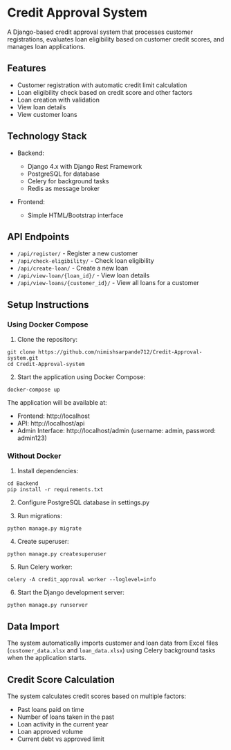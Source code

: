 # Credit Approval System

A Django-based credit approval system that processes customer registrations, evaluates loan eligibility based on customer credit scores, and manages loan applications.

## Features

- Customer registration with automatic credit limit calculation
- Loan eligibility check based on credit score and other factors
- Loan creation with validation
- View loan details
- View customer loans

## Technology Stack

- Backend:
  - Django 4.x with Django Rest Framework
  - PostgreSQL for database
  - Celery for background tasks
  - Redis as message broker
  
- Frontend:
  - Simple HTML/Bootstrap interface

## API Endpoints

- `/api/register/` - Register a new customer
- `/api/check-eligibility/` - Check loan eligibility
- `/api/create-loan/` - Create a new loan
- `/api/view-loan/{loan_id}/` - View loan details
- `/api/view-loans/{customer_id}/` - View all loans for a customer

## Setup Instructions

### Using Docker Compose

1. Clone the repository:
```
git clone https://github.com/nimishsarpande712/Credit-Approval-system.git
cd Credit-Approval-system
```

2. Start the application using Docker Compose:
```
docker-compose up
```

The application will be available at:
- Frontend: http://localhost
- API: http://localhost/api
- Admin Interface: http://localhost/admin (username: admin, password: admin123)

### Without Docker

1. Install dependencies:
```
cd Backend
pip install -r requirements.txt
```

2. Configure PostgreSQL database in settings.py

3. Run migrations:
```
python manage.py migrate
```

4. Create superuser:
```
python manage.py createsuperuser
```

5. Run Celery worker:
```
celery -A credit_approval worker --loglevel=info
```

6. Start the Django development server:
```
python manage.py runserver
```

## Data Import

The system automatically imports customer and loan data from Excel files (`customer_data.xlsx` and `loan_data.xlsx`) using Celery background tasks when the application starts.

## Credit Score Calculation

The system calculates credit scores based on multiple factors:
- Past loans paid on time
- Number of loans taken in the past
- Loan activity in the current year
- Loan approved volume
- Current debt vs approved limit